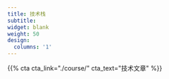 ```yaml
---
title: 技术栈
subtitle:
widget: blank
weight: 50
design:
  columns: '1'
---
```


{{% cta cta_link="./course/" cta_text="技术文章" %}}

